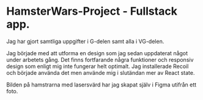 # HamsterWars-Project - Fullstack app.

Jag har gjort samtliga uppgifter i G-delen samt alla i VG-delen. 

Jag började med att utforma en design som jag sedan uppdaterat något under arbetets gång. Det finns fortfarande några funktioner och responsiv design som enligt mig inte fungerar helt optimalt. Jag installerade Recoil och började använda det men använde mig i slutändan mer av React state.

Bilden på hamstrarna med lasersvärd har jag skapat själv i Figma utifrån ett foto. 


